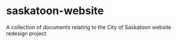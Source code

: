 saskatoon-website
=================

A collection of documents relating to the City of Saskatoon website redesign project
